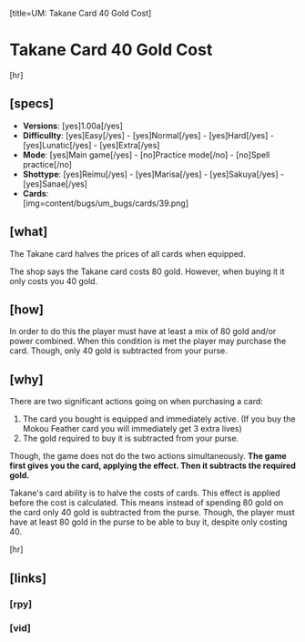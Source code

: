 [title=UM: Takane Card 40 Gold Cost]
# Takane Card 40 Gold Cost

[hr]
## [specs]

* **Versions**: [yes]1.00a[/yes]
* **Difficullty**: [yes]Easy[/yes] - [yes]Normal[/yes] - [yes]Hard[/yes] - [yes]Lunatic[/yes] - [yes]Extra[/yes]
* **Mode**: [yes]Main game[/yes] - [no]Practice mode[/no] - [no]Spell practice[/no]
* **Shottype**: [yes]Reimu[/yes] - [yes]Marisa[/yes] - [yes]Sakuya[/yes] - [yes]Sanae[/yes]
* **Cards**:  
[img=content/bugs/um_bugs/cards/39.png]


## [what]

The Takane card halves the prices of all cards when equipped.

The shop says the Takane card costs 80 gold. However, when buying it it only costs you 40 gold.

## [how]

In order to do this the player must have at least a mix of 80 gold and/or power combined. When this condition is met the player may purchase the card. Though, only 40 gold is subtracted from your purse.

## [why]

There are two significant actions going on when purchasing a card:
1. The card you bought is equipped and immediately active. (If you buy the Mokou Feather card you will immediately get 3 extra lives)
2. The gold required to buy it is subtracted from your purse.

Though, the game does not do the two actions simultaneously. **The game first gives you the card, applying the effect. Then it subtracts the required gold.** 

Takane's card ability is to halve the costs of cards. This effect is applied before the cost is calculated. This means instead of spending 80 gold on the card only 40 gold is subtracted from the purse. Though, the player must have at least 80 gold in the purse to be able to buy it, despite only costing 40.


[hr]
## [links]

### [rpy]

### [vid]

